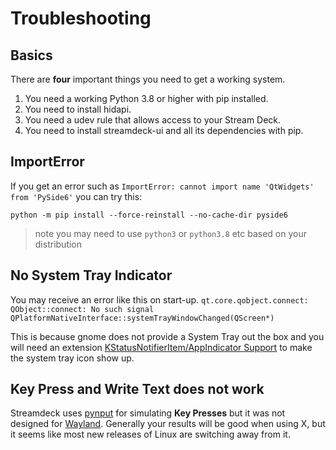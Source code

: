# Troubleshooting

## Basics
There are **four** important things you need to get a working system.

1. You need a working Python 3.8 or higher with pip installed.
2. You need to install hidapi.
3. You need a udev rule that allows access to your Stream Deck.
4. You need to install streamdeck-ui and all its dependencies with pip.

## ImportError

If you get an error such as `ImportError: cannot import name 'QtWidgets' from 'PySide6'` you can try this:
``` console
python -m pip install --force-reinstall --no-cache-dir pyside6
```
> note you may need to use `python3` or `python3.8` etc based on your distribution

## No System Tray Indicator
You may receive an error like this on start-up.
`qt.core.qobject.connect: QObject::connect: No such signal QPlatformNativeInterface::systemTrayWindowChanged(QScreen*)`

This is because gnome does not provide a System Tray out the box and you will need an extension
 [KStatusNotifierItem/AppIndicator Support](https://extensions.gnome.org/extension/615/appindicator-support/) to make the system tray icon show up.

## Key Press and Write Text does not work
  Streamdeck uses [pynput](https://github.com/moses-palmer/pynput) for simulating **Key Presses** but it was not designed for [Wayland](https://github.com/moses-palmer/pynput/issues/189). Generally your results will be good when using X, but it seems like most new releases of Linux are switching away from it.